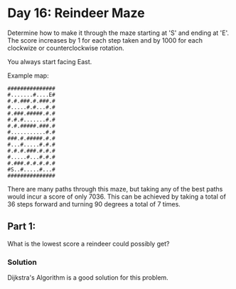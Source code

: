 # Day 16: Reindeer Maze

Determine how to make it through the maze starting at 'S' and ending at 'E'. The score increases by 1 for each step taken and by 1000 for each
clockwize or counterclockwise rotation.

You always start facing East.

Example map:
```
###############
#.......#....E#
#.#.###.#.###.#
#.....#.#...#.#
#.###.#####.#.#
#.#.#.......#.#
#.#.#####.###.#
#...........#.#
###.#.#####.#.#
#...#.....#.#.#
#.#.#.###.#.#.#
#.....#...#.#.#
#.###.#.#.#.#.#
#S..#.....#...#
###############
```

There are many paths through this maze, but taking any of the best paths would incur a score of only 7036. This can be achieved by taking a
total of 36 steps forward and turning 90 degrees a total of 7 times.

## Part 1:
What is the lowest score a reindeer could possibly get?

### Solution
Dijkstra's Algorithm is a good solution for this problem.
